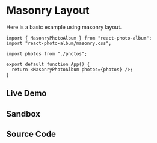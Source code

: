 # Masonry Layout

Here is a basic example using masonry layout.

```tsx
import { MasonryPhotoAlbum } from "react-photo-album";
import "react-photo-album/masonry.css";

import photos from "./photos";

export default function App() {
  return <MasonryPhotoAlbum photos={photos} />;
}
```

## Live Demo

<LayoutExample layout="masonry" />

## Sandbox

<StackBlitzLink href="github/igordanchenko/react-photo-album/tree/next/examples/masonry" file="src/App.tsx" title="react-photo-album-masonry" description="react-photo-album masonry layout" />

## Source Code

<GitHubLink suffix="masonry" />
